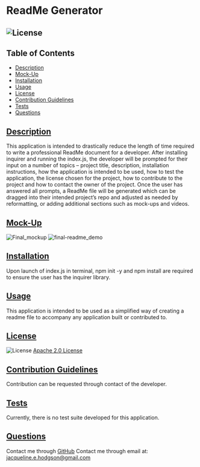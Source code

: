 
# ReadMe Generator
## ![License](https://img.shields.io/badge/License-Apache_2.0-blue.svg) 
    
## Table of Contents
- [Description](#description)
- [Mock-Up](#mock-up)
- [Installation](#installation)
- [Usage](#usage)
- [License](#license)
- [Contribution Guidelines](#contribution-guidelines)
- [Tests](#tests)
- [Questions](#questions)
    
## [Description](#table-of-contents)
This application is intended to drastically reduce the length of time required to write a professional ReadMe document for a developer. After installing inquirer and running the index.js, the developer will be prompted for their input on a number of topics – project title, description, installation instructions, how the application is intended to be used, how to test the application, the license chosen for the project, how to contribute to the project and how to contact the owner of the project. Once the user has answered all prompts, a ReadMe file will be generated which can be dragged into their intended project’s repo and adjusted as needed by reformatting, or adding additional sections such as mock-ups and videos.

## [Mock-Up](#table-of-contents)
![Final_mockup](https://user-images.githubusercontent.com/97176042/154179476-d09c4667-c3a9-485a-8fcf-bb2ed1995b66.png)
![final-readme_demo](https://user-images.githubusercontent.com/97176042/154179492-a72a408e-2dc5-45d1-b250-2f02719732f5.gif)

## [Installation](#table-of-contents)
Upon launch of index.js in terminal, npm init -y and npm install are required to ensure the user has the inquirer library.

## [Usage](#table-of-contents)
This application is intended to be used as a simplified way of creating a readme file to accompany any application built or contributed to.

## [License](#table-of-contents)
![License](https://img.shields.io/badge/License-Apache_2.0-blue.svg)
[Apache 2.0 License](https://www.apache.org/licenses/LICENSE-2.0)

## [Contribution Guidelines](#table-of-contents)
Contribution can be requested through contact of the developer.

## [Tests](#table-of-contents)
Currently, there is no test suite developed for this application.

## [Questions](#table-of-contents)
Contact me through [GitHub](https://github.com/jacih)
Contact me through email at: [jacqueline.e.hodgson@gmail.com](mailto:jacqueline.e.hodgson@gmail.com)
